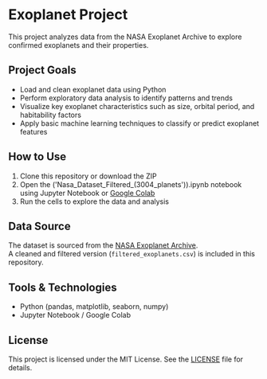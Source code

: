 # Exoplanet Project

This project analyzes data from the NASA Exoplanet Archive to explore confirmed exoplanets and their properties.

## Project Goals
- Load and clean exoplanet data using Python
- Perform exploratory data analysis to identify patterns and trends
- Visualize key exoplanet characteristics such as size, orbital period, and habitability factors
- Apply basic machine learning techniques to classify or predict exoplanet features

## How to Use
1. Clone this repository or download the ZIP
2. Open the ('Nasa_Dataset_Filtered_(3004_planets')).ipynb notebook using Jupyter Notebook or [Google Colab](https://colab.research.google.com/)
3. Run the cells to explore the data and analysis

## Data Source
The dataset is sourced from the [NASA Exoplanet Archive](https://exoplanetarchive.ipac.caltech.edu/).  
A cleaned and filtered version (`filtered_exoplanets.csv`) is included in this repository.

## Tools & Technologies
- Python (pandas, matplotlib, seaborn, numpy)
- Jupyter Notebook / Google Colab

## License
This project is licensed under the MIT License. See the [LICENSE](LICENSE) file for details.
